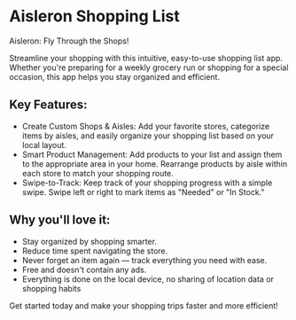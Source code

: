 # Aisleron Shopping List

Aisleron: Fly Through the Shops!

Streamline your shopping with this intuitive, easy-to-use shopping list app. Whether you're preparing for a weekly grocery run or shopping for a special occasion, this app helps you stay organized and efficient.

## Key Features:

* Create Custom Shops & Aisles: Add your favorite stores, categorize items by aisles, and easily organize your shopping list based on your local layout.
* Smart Product Management: Add products to your list and assign them to the appropriate area in your home. Rearrange products by aisle within each store to match your shopping route.
* Swipe-to-Track: Keep track of your shopping progress with a simple swipe. Swipe left or right to mark items as "Needed" or "In Stock."

## Why you'll love it:
* Stay organized by shopping smarter.
* Reduce time spent navigating the store.
* Never forget an item again — track everything you need with ease.
* Free and doesn't contain any ads.
* Everything is done on the local device, no sharing of location data or shopping habits

Get started today and make your shopping trips faster and more efficient!
